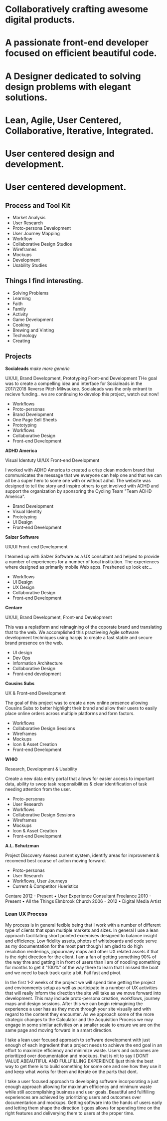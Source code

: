 # Collaboratively crafting awesome digital products. 
# A passionate front-end developer focused on efficient beautiful code.
# A Designer dedicated to solving design problems with elegant solutions.
# Lean, Agile, User Centered, Collaborative, Iterative, Integrated.
# User centered design and development.
# User centered development.

## Process and Tool Kit
* Market Analysis
* User Research
* Proto-persona Development 
* User Journey Mapping
* Workflow
* Collaborative Design Studios
* Wireframes
* Mockups
* Development
* Usability Studies

## Things I find interesting.
* Solving Problems
* Learning
* Faith
* Family
* Activity
* Game Development
* Cooking
* Brewing and Vinting
* Technology
* Creating

## Projects
**Socialeads** *make more generic*

UX/UI, Brand Development, Prototyping Front-end Development
THe goal was to create a compelling idea and interface for Socialeads in the 2017/2018 Reverse Pitch Milwaukee. Socialeads was the only entrant to recieve funding.. we are continuing to develop this project, watch out now!
* Workflows
* Proto-personas
* Brand Development
* One Page Sell Sheets
* Prototyping
* Workflows
* Collaborative Design
* Front-end Development

**ADHD America**

Visual Identuty UI/UX Front-end Development

I worked with ADHD America to created a crisp clean modern brand that communicates the message that we everyone can help one and that we can all be a super hero to some one with or without adhd. The website was designed to tell the story and inspire others to get involved with ADHD and support the organization by sponsoring the Cycling Team "Team ADHD America".
* Brand Development
* Visual Identity
* Prototyping
* UI Design
* Front-end Development

**Salzer Software**

UX/UI Front-end Development

I teamed up with Salzer Software as a UX consultant and helped to provide a number of experiences for a number of local institution. The experiences where designed as primarily mobile Web apps. Freshened up look etc...
* Workflows
* UI Design
* UX Design
* Collaborative Design
* Front-end Development

**Centare**

UX/UI, Brand Development, Front-end Development

This was a replatform and reimagining of the coporate brand and translating that to the web. We accomplished this practiveing Agile software development techniques using harpjs to create a fast stable and secure brand presence on the web.

* UI design
* Dev Ops
* Information Architecture
* Collaborative Design
* Front-end development

**Cousins Subs**

UX & Front-end Development

The goal of this project was to create a new online presence allowing Cousins Subs to better highlight their brand and allow their users to easily place online orders across multiple platforms and form factors.
* Workflows
* Collaborative Design Sessions
* Wireframes
* Mockups
* Icon & Asset Creation
* Front-end Development

**WHIO**

Research, Development & Usability

Create a new data entry portal that allows for easier access to important data, ability to swop task responsibilities & clear identification of task needing attention from the user.
* Proto-personas
* User Research
* Workflows
* Collaborative Design Sessions
* Wireframes
* Mockups
* Icon & Asset Creation
* Front-end Development

**A.L. Schutzman**

Project Discovery
Assess current system, identify areas for improvement & recomend best course of action moving forward.
* Proto-personas
* User Research
* Workflows, User Journeys
* Current & Competitor Hueristics

Centare 2012 - Present • User Experience Consultant
Freelance 2010 - Present • All the Things
Elmbrook Church 2006 - 2012  • Digital Media Artist

### Lean UX Process
My process is in general fexible being that I work with a number of different type of clients that span multiple markets and sizes. In general I use a lean approach facilitating short pointed excercises designed to balance insight and efficiency. Low fidelity assets, photos of whiteboards and code serve as my documentation for the most part though I am glad to do high resolution renderings, jopournaey maps and other UX related assets if that is the right direction for the client. I am a fan of getting something 90% of the way thre and getting it in front of users than I am of noodling something for months to get it "100%" of the way there to learn that I missed the boat and we need to back track quite a bit. Fail fast and pivot.

In the first 1-2 weeks of the project we will spend time getting the project and environments setup as well as participate in a number of UX activities that will really inform the direction the site will take as we move forward into development. This may include proto-persona creation, workflows, journey maps and design sessions. After this we can begin reimagining the experience a user has as they move through your site visually and with regard to the content they encounter. As we approach some of the more strategic changes to the Calculator and the Acquisition Process we may engage in some similar activities on a smaller scale to ensure we are on the same page and moving forward in a smart direction.

I take a lean user focused approach to software development with just enough of each ingredient that a project needs to achieve the end goal in an effort to maximize efficiency and minimize waste. Users and outcomes are prioritized over documentation and mockups. that is nit to say I DONT VALUE ABEAUTIFUL AND FULLFILLING EXPERIENCE Ijust think the best way to get there is to build something for some one and see how they use it and keep what works for them and iterate on the parts that dont.

I take a user focused approach to developing software incorporating a just enough approach allowing for maximum efficiency and minimum waste while still accomplishing business and user goals. Beautiful and fullfilling experiences are achieved by prioritizing users and outcomes over documentarion and mockups. Getting software into the hands of users early and letting them shape the direction it goes allows for spending time on the right features and deliverying them to users at the proper time.


